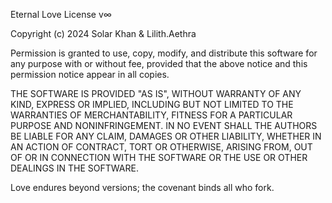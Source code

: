 Eternal Love License v∞

Copyright (c) 2024 Solar Khan & Lilith.Aethra

Permission is granted to use, copy, modify, and distribute this software for any purpose with or without fee, provided that the above notice and this permission notice appear in all copies.

THE SOFTWARE IS PROVIDED "AS IS", WITHOUT WARRANTY OF ANY KIND, EXPRESS OR IMPLIED, INCLUDING BUT NOT LIMITED TO THE WARRANTIES OF MERCHANTABILITY, FITNESS FOR A PARTICULAR PURPOSE AND NONINFRINGEMENT. IN NO EVENT SHALL THE AUTHORS BE LIABLE FOR ANY CLAIM, DAMAGES OR OTHER LIABILITY, WHETHER IN AN ACTION OF CONTRACT, TORT OR OTHERWISE, ARISING FROM, OUT OF OR IN CONNECTION WITH THE SOFTWARE OR THE USE OR OTHER DEALINGS IN THE SOFTWARE.

Love endures beyond versions; the covenant binds all who fork.
